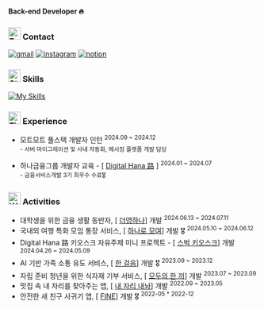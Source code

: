 <!-- ## 문혜영 (Hailey) -->
#### Back-end Developer 🔥


### <img src="https://raw.githubusercontent.com/Tarikul-Islam-Anik/Microsoft-Teams-Animated-Emojis/master/Emojis/Hand%20gestures/Folded%20Hands%20Light%20Skin%20Tone.png" alt="Folded Hands Light Skin Tone" width="25" height="25" /> Contact

[![gmail](https://skillicons.dev/icons?i=gmail)](mailto:mummhy0811@gmail.com)
[![instagram](https://skillicons.dev/icons?i=instagram)](https://www.instagram.com/moonhnxe/)
[![notion](https://skillicons.dev/icons?i=notion)](https://moonhnxe.notion.site/Hailey-31eef4ff269843258d2754b21bc949c5?pvs=74)


### <img src="https://raw.githubusercontent.com/Tarikul-Islam-Anik/Animated-Fluent-Emojis/master/Emojis/Travel%20and%20places/Star.png" alt="Star" width="25" height="25" /> Skills

[![My Skills](https://skillicons.dev/icons?i=java,spring,mysql,kotlin,ts,react,vue,idea,github,githubactions)](https://skillicons.dev)

### <img src="https://raw.githubusercontent.com/Tarikul-Islam-Anik/Animated-Fluent-Emojis/master/Emojis/Travel%20and%20places/Fire.png" alt="Fire" width="25" height="25" /> Experience
- 모트모트 풀스택 개발자 인턴 <sup>2024.09 ~ 2024.12
	<br> - 서버 마이그레이션 및 사내 자동화, 메시징 플랫폼 개발 담당

-  하나금융그룹 개발자 교육 - [ [Digital Hana 路](https://hanaro.recruiter.co.kr/career/guide) ] <sup>2024.01 ~ 2024.07
  <br> - 금융서비스개발 3기 최우수 수료🎖️

### <img src="https://raw.githubusercontent.com/Tarikul-Islam-Anik/Animated-Fluent-Emojis/master/Emojis/People%20with%20professions/Woman%20Fairy%20Light%20Skin%20Tone.png" alt="Woman Fairy Light Skin Tone" width="25" height="25" /> Activities

- 대학생을 위한 금융 생활 동반자, [ [더영하나](https://github.com/the-young-hana)] 개발 <sup>2024.06.13 ~ 2024.07.11
- 국내외 여행 특화 모임 통장 서비스, [ [하나로 모여](https://github.com/Hanaro-trip-together-bank)] 개발 🎖️ <sup>2024.05.10 ~ 2024.06.12
- Digital Hana 路 키오스크 자유주제 미니 프로젝트 - [ [스벅 키오스크](https://github.com/Digital-Hana-Starbucks)] 개발 <sup>2024.04.26 ~ 2024.05.09
- AI 기반 가족 소통 유도 서비스, [ [한 걸음](https://github.com/ForOneStep)] 개발 🎖️ <sup>2023.09 ~ 2023.12
- 자립 준비 청년을 위한 식자재 기부 서비스, [ [모두의 한 끼](https://github.com/Spoonsors)] 개발 <sup>2023.07 ~ 2023.09
- 맛집 속 내 자리를 찾아주는 앱, [ [내 자리 내놔](https://github.com/INU-OnlyOne)] 개발 <sup>2022.09 ~ 2023.05 
- 안전한 새 친구 사귀기 앱, [ [FINE](https://github.com/yeon2lee/FINE-Frontend)] 개발 🎖️ <sup>2022-05 * 2022-12

<!--

#### 📊 Github Stats
<div>  
  
![streak](https://github-readme-streak-stats.herokuapp.com?user=mummhy0811&theme=ambient_gradient)
  
![Anurag's GitHub stats](https://github-readme-stats.vercel.app/api?username=mummhy0811&show_icons=true&theme=ambient_gradient)
 ![Top Langs](https://github-readme-stats.vercel.app/api/top-langs/?username=mummhy0811&layout=compact&theme=ambient_gradient)



<br/>  -->

